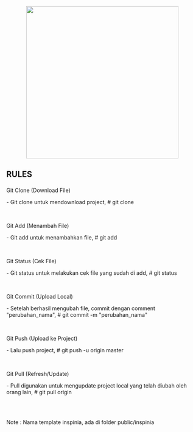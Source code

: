 <p align="center"><a href="https://laravel.com" target="_blank"><img src="https://raw.githubusercontent.com/laravel/art/master/logo-lockup/5%20SVG/2%20CMYK/1%20Full%20Color/laravel-logolockup-cmyk-red.svg" width="400"></a></p>

<!-- <p align="center">
<a href="https://travis-ci.org/laravel/framework"><img src="https://travis-ci.org/laravel/framework.svg" alt="Build Status"></a>
<a href="https://packagist.org/packages/laravel/framework"><img src="https://img.shields.io/packagist/dt/laravel/framework" alt="Total Downloads"></a>
<a href="https://packagist.org/packages/laravel/framework"><img src="https://img.shields.io/packagist/v/laravel/framework" alt="Latest Stable Version"></a>
<a href="https://packagist.org/packages/laravel/framework"><img src="https://img.shields.io/packagist/l/laravel/framework" alt="License"></a>
</p>
 -->

<h2><p>RULES</p></h2>

<p>Git Clone (Download File)</p>
<p>- Git clone untuk mendownload project, # git clone <link></p><br>

<p>Git Add (Menambah File)</p>
<p>- Git add untuk menambahkan file, # git add <file></p><br>

<p>Git Status (Cek File)</p>
<p>- Git status untuk melakukan cek file yang sudah di add, # git status</p><br>

<p>Git Commit (Upload Local)</p>
<p>- Setelah berhasil mengubah file, commit dengan comment "perubahan_nama", # git commit -m "perubahan_nama"</p><br>

<p>Git Push (Upload ke Project)</p>
<p>- Lalu push project, # git push -u origin master</p><br>

<p>Git Pull (Refresh/Update)</p>
<p>- Pull digunakan untuk mengupdate project local yang telah diubah oleh orang lain, # git pull origin <link></p><br>

<br>
<p>Note : Nama template inspinia, ada di folder public/inspinia</p>
